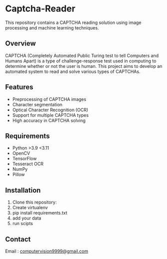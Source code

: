 # Captcha-Reader

This repository contains a CAPTCHA reading solution using image processing and machine learning techniques.

## Overview

CAPTCHA (Completely Automated Public Turing test to tell Computers and Humans Apart) is a type of challenge-response test used in computing to determine whether or not the user is human. This project aims to develop an automated system to read and solve various types of CAPTCHAs.

## Features

- Preprocessing of CAPTCHA images
- Character segmentation
- Optical Character Recognition (OCR)
- Support for multiple CAPTCHA types
- High accuracy in CAPTCHA solving

## Requirements

- Python >3.9 <3.11
- OpenCV
- TensorFlow
- Tesseract OCR
- NumPy
- Pillow

## Installation

1. Clone this repository:
2. Create virtualenv
3. pip install requirements.txt
4. add your data
5. run scipts

## Contact
Email : computervision9999@gmail.com 
